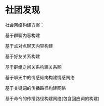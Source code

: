 # 社团发现

社会网络构建方案：

基于群聊内容构建

基于点对点聊天内容构建

基于好友关系构建

基于群组之间关系构建关系网

基于聊天中的情感倾向构建情感网络

基于关键词的传播路径构建网络

基于命令的传播路径构建网络(包含回应词的构建)
